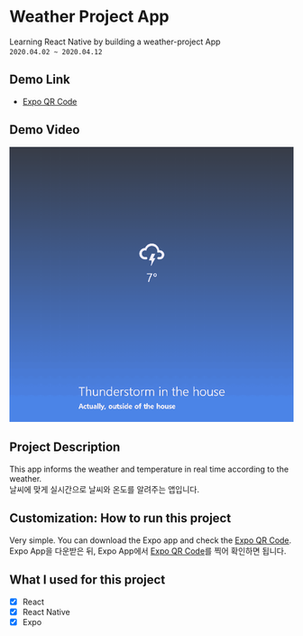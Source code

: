 # Weather Project App

Learning React Native by building a weather-project App  
`2020.04.02 ~ 2020.04.12`

## Demo Link

- [Expo QR Code](https://expo.io/@wook2124/weather-project)

## Demo Video

![](weather-project_demo.gif)

## Project Description 

This app informs the weather and temperature in real time according to the weather.  
날씨에 맞게 실시간으로 날씨와 온도를 알려주는 앱입니다.

## Customization: How to run this project

Very simple. You can download the Expo app and check the [Expo QR Code](https://expo.io/@wook2124/weather-project).  
Expo App을 다운받은 뒤, Expo App에서 [Expo QR Code](https://expo.io/@wook2124/weather-project)를 찍어 확인하면 됩니다.

## What I used for this project 

- [X] React
- [X] React Native
- [X] Expo
